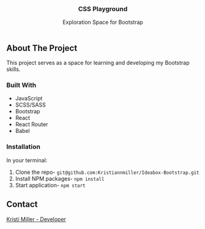 <br />
<p align="center">
  <h3 align="center">CSS Playground</h3>
  <p align="center">
    Exploration Space for Bootstrap
    <br />
    <br />
  </p>
</p>

## About The Project

This project serves as a space for learning and developing my Bootstrap skills.

### Built With
* JavaScript
* SCSS/SASS
* Bootstrap
* React
* React Router
* Babel

### Installation
In your terminal:
1. Clone the repo-
`git@github.com:Kristiannmiller/Ideabox-Bootstrap.git`
2. Install NPM packages- `npm install`
3. Start application- `npm start`


## Contact
[Kristi Miller - Developer](https://github.com/Kristiannmiller)
